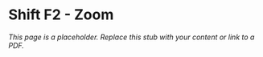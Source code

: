 #    Shift F2 - Zoom

_This page is a placeholder. Replace this stub with your content or link to a PDF._
